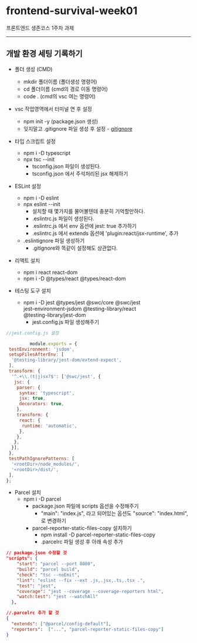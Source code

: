 # frontend-survival-week01

프론트엔드 생존코스 1주차 과제

* * *

## 개발 환경 세팅 기록하기

* 폴더 생성 (CMD)
  * mkdir 폴더이름 (폴더생성 명령어)
  * cd 폴더이름 (cmd의 경로 이동 명령어)
  * code . (cmd의 vsc 여는 명령어)

* vsc 작업영역에서 터미널 연 후 설정
  * npm init -y (package.json 생성)
  * 잊지말고 .gitignore 파일 생성 후 설정 - [gitignore](https://github.com/github/gitignore/blob/main/Node.gitignore)

* 타입 스크립트 설정
  * npm i -D typescript
  * npx tsc --init
    * tsconfig.json 파일이 생성된다.
    * tsconfig.json 에서 주석처리된 jsx 해제하기

* ESLint 설정
  * npm i -D eslint
  * npx eslint --init
    * 설치할 때 몇가지를 물어볼텐데 충분히 기억할만하다.
    * .eslintrc.js 파일이 생성된다.
    * .eslintrc.js 에서 env 옵션에 jest: true 추가하기
    * .eslintrc.js 에서 extends 옵션에
  'plugin:react/jsx-runtime', 추가
  * .eslintignore 파일 생성하기
    * .gitignore와 똑같이 설정해도 상관없다.

* 리액트 설치
  * npm i react react-dom
  * npm i -D @types/react @types/react-dom

* 테스팅 도구 설치
  * npm i -D jest @types/jest @swc/core @swc/jest \
  jest-environment-jsdom @testing-library/react \
   @testing-library/jest-dom
    * jest.config.js 파일 생성해주기

```js
//jest.config.js 설정

         module.exports = {
 testEnvironment: 'jsdom',
 setupFilesAfterEnv: [
  '@testing-library/jest-dom/extend-expect',
 ],
 transform: {
  '^.+\\.(t|j)sx?$': ['@swc/jest', {
   jsc: {
    parser: {
     syntax: 'typescript',
     jsx: true,
     decorators: true,
    },
    transform: {
     react: {
      runtime: 'automatic',
     },
    },
   },
  }],
 },
 testPathIgnorePatterns: [
  '<rootDir>/node_modules/',
  '<rootDir>/dist/',
 ],
};

```

* Parcel 설치
  * npm i -D parcel
    * package.json 파일에 scripts 옵션을 수정해주기
      * "main": "index.js", 라고 되어있는 옵션도
            "source": "index.html", 로 변경하기
    * parcel-reporter-static-files-copy 설치하기
      * npm install -D parcel-reporter-static-files-copy
      * .parcelrc 파일 생성 후 아래 속성 추가

```json
// package.json 수정할 것
"scripts": {
    "start": "parcel --port 8080",
    "build": "parcel build",
    "check": "tsc --noEmit",
    "lint": "eslint --fix --ext .js,.jsx,.ts,.tsx .",
    "test": "jest",
    "coverage": "jest --coverage --coverage-reporters html",
    "watch:test": "jest --watchAll"
  },

```

```json
//.parcelrc 추가 할 것
{
  "extends": ["@parcel/config-default"],
  "reporters":  ["...", "parcel-reporter-static-files-copy"]
}

```
